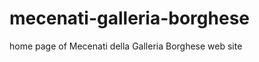 mecenati-galleria-borghese
==========================

home page of Mecenati della Galleria Borghese web site
